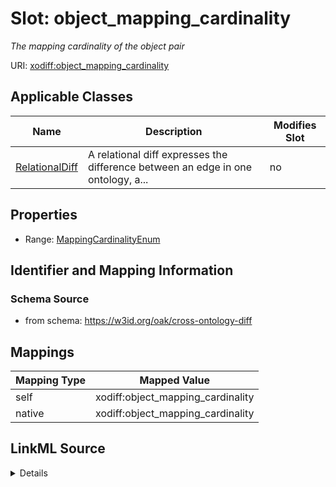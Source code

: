 

# Slot: object_mapping_cardinality


_The mapping cardinality of the object pair_





URI: [xodiff:object_mapping_cardinality](https://w3id.org/oak/cross-ontology-diff/object_mapping_cardinality)



<!-- no inheritance hierarchy -->





## Applicable Classes

| Name | Description | Modifies Slot |
| --- | --- | --- |
| [RelationalDiff](RelationalDiff.md) | A relational diff expresses the difference between an edge in one ontology, a... |  no  |







## Properties

* Range: [MappingCardinalityEnum](MappingCardinalityEnum.md)





## Identifier and Mapping Information







### Schema Source


* from schema: https://w3id.org/oak/cross-ontology-diff




## Mappings

| Mapping Type | Mapped Value |
| ---  | ---  |
| self | xodiff:object_mapping_cardinality |
| native | xodiff:object_mapping_cardinality |




## LinkML Source

<details>
```yaml
name: object_mapping_cardinality
description: The mapping cardinality of the object pair
from_schema: https://w3id.org/oak/cross-ontology-diff
rank: 1000
alias: object_mapping_cardinality
owner: RelationalDiff
domain_of:
- RelationalDiff
range: MappingCardinalityEnum

```
</details>